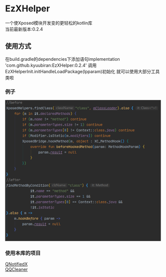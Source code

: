 # EzXHelper
一个使Xposed模块开发变的更轻松的kotlin库    
当前最新版本:0.2.4
## 使用方式
在build.gradle的dependencies下添加语句implementation 'com.github.kyuubiran:EzXHelper:0.2.4'
调用EzXHelperInit.initHandleLoadPackage(lpparam)初始化 就可以使用大部分工具类啦
### 例子
![image](example/example.png)
### 使用本库的项目
[QNotifiedX](https://github.com/QNotifiedX/QNotifiedX)    
[QQCleaner](https://github.com/KyuubiRan/QQCleaner)
